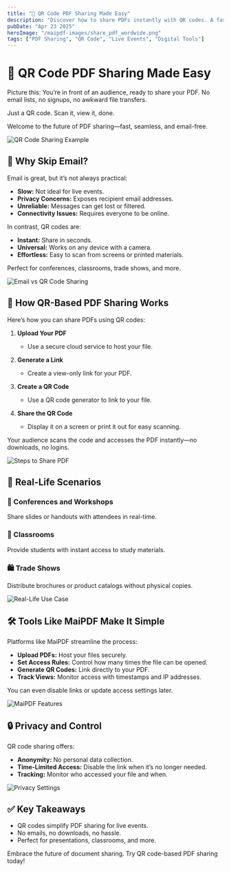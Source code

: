 ```yaml
---
title: "📲 QR Code PDF Sharing Made Easy"
description: "Discover how to share PDFs instantly with QR codes. A fast, secure, and email-free solution tailored for live events and presentations."
pubDate: "Apr 23 2025"
heroImage: "/maipdf-images/share_pdf_wordwide.png"
tags: ["PDF Sharing", "QR Code", "Live Events", "Digital Tools"]
---
```


# 📲 QR Code PDF Sharing Made Easy

<div class="intro-panel">
  <p>Picture this: You’re in front of an audience, ready to share your PDF. No email lists, no signups, no awkward file transfers.</p>
  <p>Just a QR code. Scan it, view it, done.</p>
  <p>Welcome to the future of PDF sharing—fast, seamless, and email-free.</p>
</div>

![QR Code Sharing Example](/maipdf-images/result_of_pdf_link_and_qr_code.png)

## 🧠 Why Skip Email?

Email is great, but it’s not always practical:

- **Slow:** Not ideal for live events.
- **Privacy Concerns:** Exposes recipient email addresses.
- **Unreliable:** Messages can get lost or filtered.
- **Connectivity Issues:** Requires everyone to be online.

In contrast, QR codes are:

- **Instant:** Share in seconds.
- **Universal:** Works on any device with a camera.
- **Effortless:** Easy to scan from screens or printed materials.

Perfect for conferences, classrooms, trade shows, and more.

![Email vs QR Code Sharing](/maipdf-images/send_pdf_link_on_instant_mesenger.png)

## 🔄 How QR-Based PDF Sharing Works

Here’s how you can share PDFs using QR codes:

1. **Upload Your PDF**
   - Use a secure cloud service to host your file.

2. **Generate a Link**
   - Create a view-only link for your PDF.

3. **Create a QR Code**
   - Use a QR code generator to link to your file.

4. **Share the QR Code**
   - Display it on a screen or print it out for easy scanning.

Your audience scans the code and accesses the PDF instantly—no downloads, no logins.

![Steps to Share PDF](/maipdf-images/upload_section.png)

## 🧪 Real-Life Scenarios

### 🎤 Conferences and Workshops
Share slides or handouts with attendees in real-time.

### 🏫 Classrooms
Provide students with instant access to study materials.

### 🛍️ Trade Shows
Distribute brochures or product catalogs without physical copies.

![Real-Life Use Case](/maipdf-images/share_pdf_wordwide.png)

## 🛠 Tools Like MaiPDF Make It Simple

Platforms like MaiPDF streamline the process:

- **Upload PDFs:** Host your files securely.
- **Set Access Rules:** Control how many times the file can be opened.
- **Generate QR Codes:** Link directly to your PDF.
- **Track Views:** Monitor access with timestamps and IP addresses.

You can even disable links or update access settings later.

![MaiPDF Features](/maipdf-images/pdf_change_setting_after_sent.png)

## 🔒 Privacy and Control

QR code sharing offers:

- **Anonymity:** No personal data collection.
- **Time-Limited Access:** Disable the link when it’s no longer needed.
- **Tracking:** Monitor who accessed your file and when.

![Privacy Settings](/maipdf-images/security_setting.png)

## ✅ Key Takeaways

- QR codes simplify PDF sharing for live events.
- No emails, no downloads, no hassle.
- Perfect for presentations, classrooms, and more.

Embrace the future of document sharing. Try QR code-based PDF sharing today!